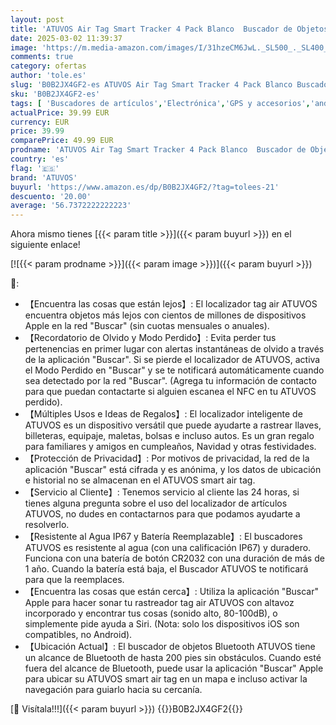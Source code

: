 ```yaml
---
layout: post
title: 'ATUVOS Air Tag Smart Tracker 4 Pack Blanco  Buscador de Objetos Bluetooth Funciona con Buscar Apple  Sólo iOS  Android no Compatible   Localizador para Llaves  Maletas  Equipaje. Batería Reemplazable'
date: 2025-03-02 11:39:37
image: 'https://m.media-amazon.com/images/I/31hzeCM6JwL._SL500_._SL400_.jpg'
comments: true
category: ofertas
author: 'tole.es'
slug: 'B0B2JX4GF2-es ATUVOS Air Tag Smart Tracker 4 Pack Blanco Buscador de...'
sku: 'B0B2JX4GF2-es'
tags: [ 'Buscadores de artículos','Electrónica','GPS y accesorios','android','atuvos','🇪🇸', ]
actualPrice: 39.99 EUR
currency: EUR
price: 39.99
comparePrice: 49.99 EUR
prodname: 'ATUVOS Air Tag Smart Tracker 4 Pack Blanco  Buscador de Objetos Bluetooth Funciona con Buscar Apple  Sólo iOS  Android no Compatible   Localizador para Llaves  Maletas  Equipaje. Batería Reemplazable'
country: 'es'
flag: '🇪🇸'
brand: 'ATUVOS'
buyurl: 'https://www.amazon.es/dp/B0B2JX4GF2/?tag=tolees-21'
descuento: '20.00'
average: '56.7372222222223'
---
```


Ahora mismo tienes [{{< param title >}}]({{< param buyurl >}}) en el siguiente enlace!

[![{{< param prodname >}}]({{< param image >}})]({{< param buyurl >}})

🔎:

- 【Encuentra las cosas que están lejos】: El localizador tag air ATUVOS encuentra objetos más lejos con cientos de millones de dispositivos Apple en la red "Buscar" (sin cuotas mensuales o anuales).
- 【Recordatorio de Olvido y Modo Perdido】: Evita perder tus pertenencias en primer lugar con alertas instantáneas de olvido a través de la aplicación "Buscar". Si se pierde el localizador de ATUVOS, activa el Modo Perdido en "Buscar" y se te notificará automáticamente cuando sea detectado por la red "Buscar". (Agrega tu información de contacto para que puedan contactarte si alguien escanea el NFC en tu ATUVOS perdido).
- 【Múltiples Usos e Ideas de Regalos】: El localizador inteligente de ATUVOS es un dispositivo versátil que puede ayudarte a rastrear llaves, billeteras, equipaje, maletas, bolsas e incluso autos. Es un gran regalo para familiares y amigos en cumpleaños, Navidad y otras festividades.
- 【Protección de Privacidad】: Por motivos de privacidad, la red de la aplicación "Buscar" está cifrada y es anónima, y los datos de ubicación e historial no se almacenan en el ATUVOS smart air tag.
- 【Servicio al Cliente】: Tenemos servicio al cliente las 24 horas, si tienes alguna pregunta sobre el uso del localizador de artículos ATUVOS, no dudes en contactarnos para que podamos ayudarte a resolverlo.
- 【Resistente al Agua IP67 y Batería Reemplazable】: El buscadores ATUVOS es resistente al agua (con una calificación IP67) y duradero. Funciona con una batería de botón CR2032 con una duración de más de 1 año. Cuando la batería está baja, el Buscador ATUVOS te notificará para que la reemplaces.
- 【Encuentra las cosas que están cerca】: Utiliza la aplicación "Buscar" Apple para hacer sonar tu rastreador tag air ATUVOS con altavoz incorporado y encontrar tus cosas (sonido alto, 80-100dB), o simplemente pide ayuda a Siri. (Nota: solo los dispositivos iOS son compatibles, no Android).
- 【Ubicación Actual】: El buscador de objetos Bluetooth ATUVOS tiene un alcance de Bluetooth de hasta 200 pies sin obstáculos. Cuando esté fuera del alcance de Bluetooth, puede usar la aplicación "Buscar" Apple para ubicar su ATUVOS smart air tag en un mapa e incluso activar la navegación para guiarlo hacia su cercanía.

[🛒 Visítala!!!]({{< param buyurl >}})
{{<world>}}B0B2JX4GF2{{</world>}}
